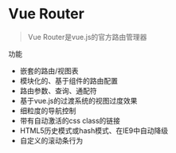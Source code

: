 # Vue Router
> Vue Router是vue.js的官方路由管理器

功能
- 嵌套的路由/视图表
- 模块化的、基于组件的路由配置
- 路由参数、查询、通配符
- 基于vue.js的过渡系统的视图过度效果
- 细粒度的导航控制
- 带有自动激活的css class的链接
- HTML5历史模式或hash模式、在IE9中自动降级
- 自定义的滚动条行为

